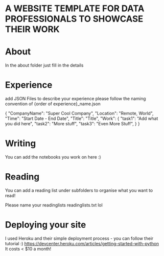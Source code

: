 # A WEBSITE TEMPLATE FOR DATA PROFESSIONALS TO SHOWCASE THEIR WORK 

# About
In the about folder just fill in the details 

# Experience 
add JSON Files to describe your experience 
please follow the naming convention of {order of experience}_name.json

{
    "CompanyName": "Super Cool Company",
    "Location": "Remote, World",
    "Time": "Start Date - End Date",
    "Title": "Title",
    "Work": {
        "task1": "Add what you did here",
        "task2": "More stuff",
        "task3": "Even More Stuff",
    }
}

# Writing 
You can add the notebooks you work on here :) 

# Reading 
You can add a reading list under subfolders to organise what you want to read! 

Please name your readinglists readinglists.txt lol 


# Deploying your site
I used Heroku and their simple deployment process - you can follow their tutorial :) 
https://devcenter.heroku.com/articles/getting-started-with-python
It costs < $10 a month! 